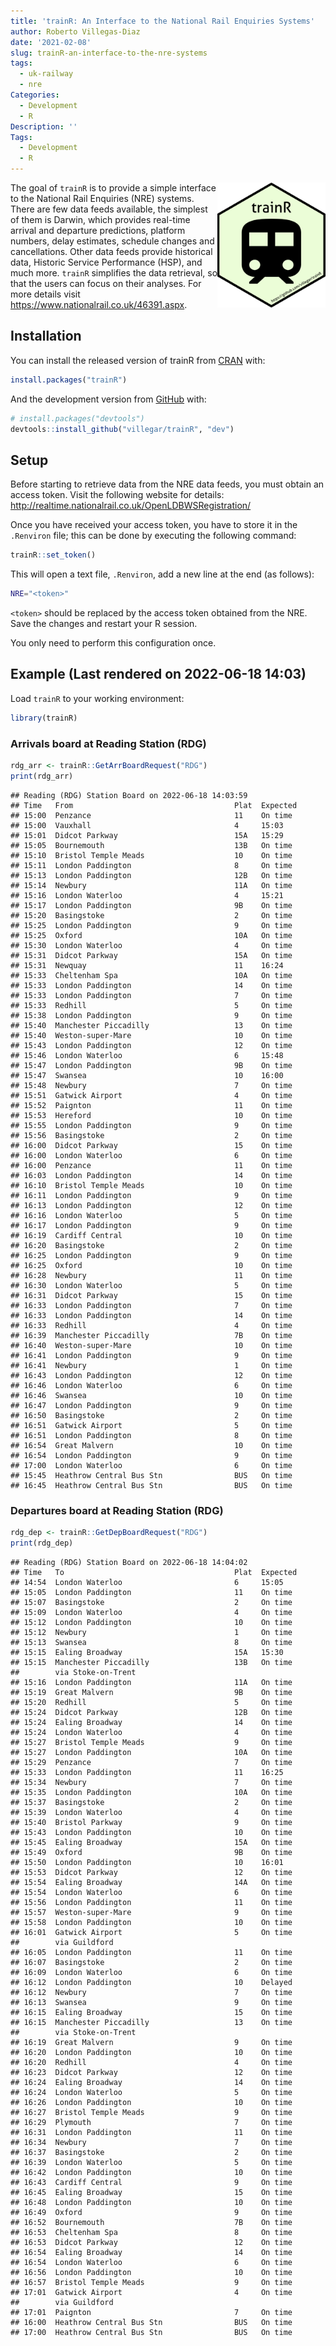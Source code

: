 ```yaml
---
title: 'trainR: An Interface to the National Rail Enquiries Systems'
author: Roberto Villegas-Diaz
date: '2021-02-08'
slug: trainR-an-interface-to-the-nre-systems
tags:
  - uk-railway
  - nre
Categories:
  - Development
  - R
Description: ''
Tags:
  - Development
  - R
---
```


<img src="https://raw.githubusercontent.com/villegar/trainR/main/inst/images/logo.png" alt="logo" align="right" height=200px/>

The goal of `trainR` is to provide a simple interface to the 
National Rail Enquiries (NRE) systems. There are few data feeds 
available, the simplest of them is Darwin, which provides real-time 
arrival and departure predictions, platform numbers, delay estimates, 
schedule changes and cancellations. Other data feeds provide historical 
data, Historic Service Performance (HSP), and much more. `trainR` 
simplifies the data retrieval, so that the users can focus on their 
analyses. For more details visit 
https://www.nationalrail.co.uk/46391.aspx.

## Installation

You can install the released version of trainR from [CRAN](https://CRAN.R-project.org) with:

``` r
install.packages("trainR")
```

And the development version from [GitHub](https://github.com/) with:

``` r
# install.packages("devtools")
devtools::install_github("villegar/trainR", "dev")
```

## Setup
Before starting to retrieve data from the NRE data feeds, you must obtain an access token. 
Visit the following website for details: http://realtime.nationalrail.co.uk/OpenLDBWSRegistration/

Once you have received your access token, you have to store it in the `.Renviron` file; this can be 
done by executing the following command:


```r
trainR::set_token()
```

This will open a text file, `.Renviron`, add a new line at the end (as follows):

```bash
NRE="<token>"
```

`<token>` should be replaced by the access token obtained from the NRE. Save the changes and restart 
your R session.

You only need to perform this configuration once.

## Example (Last rendered on 2022-06-18 14:03)

Load `trainR` to your working environment:

```r
library(trainR)
```

### Arrivals board at Reading Station (RDG)


```r
rdg_arr <- trainR::GetArrBoardRequest("RDG")
print(rdg_arr)
```

```
## Reading (RDG) Station Board on 2022-06-18 14:03:59
## Time   From                                    Plat  Expected
## 15:00  Penzance                                11    On time
## 15:00  Vauxhall                                4     15:03
## 15:01  Didcot Parkway                          15A   15:29
## 15:05  Bournemouth                             13B   On time
## 15:10  Bristol Temple Meads                    10    On time
## 15:11  London Paddington                       8     On time
## 15:13  London Paddington                       12B   On time
## 15:14  Newbury                                 11A   On time
## 15:16  London Waterloo                         4     15:21
## 15:17  London Paddington                       9B    On time
## 15:20  Basingstoke                             2     On time
## 15:25  London Paddington                       9     On time
## 15:25  Oxford                                  10A   On time
## 15:30  London Waterloo                         4     On time
## 15:31  Didcot Parkway                          15A   On time
## 15:31  Newquay                                 11    16:24
## 15:33  Cheltenham Spa                          10A   On time
## 15:33  London Paddington                       14    On time
## 15:33  London Paddington                       7     On time
## 15:33  Redhill                                 5     On time
## 15:38  London Paddington                       9     On time
## 15:40  Manchester Piccadilly                   13    On time
## 15:40  Weston-super-Mare                       10    On time
## 15:43  London Paddington                       12    On time
## 15:46  London Waterloo                         6     15:48
## 15:47  London Paddington                       9B    On time
## 15:47  Swansea                                 10    16:00
## 15:48  Newbury                                 7     On time
## 15:51  Gatwick Airport                         4     On time
## 15:52  Paignton                                11    On time
## 15:53  Hereford                                10    On time
## 15:55  London Paddington                       9     On time
## 15:56  Basingstoke                             2     On time
## 16:00  Didcot Parkway                          15    On time
## 16:00  London Waterloo                         6     On time
## 16:00  Penzance                                11    On time
## 16:03  London Paddington                       14    On time
## 16:10  Bristol Temple Meads                    10    On time
## 16:11  London Paddington                       9     On time
## 16:13  London Paddington                       12    On time
## 16:16  London Waterloo                         5     On time
## 16:17  London Paddington                       9     On time
## 16:19  Cardiff Central                         10    On time
## 16:20  Basingstoke                             2     On time
## 16:25  London Paddington                       9     On time
## 16:25  Oxford                                  10    On time
## 16:28  Newbury                                 11    On time
## 16:30  London Waterloo                         5     On time
## 16:31  Didcot Parkway                          15    On time
## 16:33  London Paddington                       7     On time
## 16:33  London Paddington                       14    On time
## 16:33  Redhill                                 4     On time
## 16:39  Manchester Piccadilly                   7B    On time
## 16:40  Weston-super-Mare                       10    On time
## 16:41  London Paddington                       9     On time
## 16:41  Newbury                                 1     On time
## 16:43  London Paddington                       12    On time
## 16:46  London Waterloo                         6     On time
## 16:46  Swansea                                 10    On time
## 16:47  London Paddington                       9     On time
## 16:50  Basingstoke                             2     On time
## 16:51  Gatwick Airport                         5     On time
## 16:51  London Paddington                       8     On time
## 16:54  Great Malvern                           10    On time
## 16:54  London Paddington                       9     On time
## 17:00  London Waterloo                         6     On time
## 15:45  Heathrow Central Bus Stn                BUS   On time
## 16:45  Heathrow Central Bus Stn                BUS   On time
```

### Departures board at Reading Station (RDG)


```r
rdg_dep <- trainR::GetDepBoardRequest("RDG")
print(rdg_dep)
```

```
## Reading (RDG) Station Board on 2022-06-18 14:04:02
## Time   To                                      Plat  Expected
## 14:54  London Waterloo                         6     15:05
## 15:05  London Paddington                       11    On time
## 15:07  Basingstoke                             2     On time
## 15:09  London Waterloo                         4     On time
## 15:12  London Paddington                       10    On time
## 15:12  Newbury                                 1     On time
## 15:13  Swansea                                 8     On time
## 15:15  Ealing Broadway                         15A   15:30
## 15:15  Manchester Piccadilly                   13B   On time
##        via Stoke-on-Trent                      
## 15:16  London Paddington                       11A   On time
## 15:19  Great Malvern                           9B    On time
## 15:20  Redhill                                 5     On time
## 15:24  Didcot Parkway                          12B   On time
## 15:24  Ealing Broadway                         14    On time
## 15:24  London Waterloo                         4     On time
## 15:27  Bristol Temple Meads                    9     On time
## 15:27  London Paddington                       10A   On time
## 15:29  Penzance                                7     On time
## 15:33  London Paddington                       11    16:25
## 15:34  Newbury                                 7     On time
## 15:35  London Paddington                       10A   On time
## 15:37  Basingstoke                             2     On time
## 15:39  London Waterloo                         4     On time
## 15:40  Bristol Parkway                         9     On time
## 15:43  London Paddington                       10    On time
## 15:45  Ealing Broadway                         15A   On time
## 15:49  Oxford                                  9B    On time
## 15:50  London Paddington                       10    16:01
## 15:53  Didcot Parkway                          12    On time
## 15:54  Ealing Broadway                         14A   On time
## 15:54  London Waterloo                         6     On time
## 15:56  London Paddington                       11    On time
## 15:57  Weston-super-Mare                       9     On time
## 15:58  London Paddington                       10    On time
## 16:01  Gatwick Airport                         5     On time
##        via Guildford                           
## 16:05  London Paddington                       11    On time
## 16:07  Basingstoke                             2     On time
## 16:09  London Waterloo                         6     On time
## 16:12  London Paddington                       10    Delayed
## 16:12  Newbury                                 7     On time
## 16:13  Swansea                                 9     On time
## 16:15  Ealing Broadway                         15    On time
## 16:15  Manchester Piccadilly                   13    On time
##        via Stoke-on-Trent                      
## 16:19  Great Malvern                           9     On time
## 16:20  London Paddington                       10    On time
## 16:20  Redhill                                 4     On time
## 16:23  Didcot Parkway                          12    On time
## 16:24  Ealing Broadway                         14    On time
## 16:24  London Waterloo                         5     On time
## 16:26  London Paddington                       10    On time
## 16:27  Bristol Temple Meads                    9     On time
## 16:29  Plymouth                                7     On time
## 16:31  London Paddington                       11    On time
## 16:34  Newbury                                 7     On time
## 16:37  Basingstoke                             2     On time
## 16:39  London Waterloo                         5     On time
## 16:42  London Paddington                       10    On time
## 16:43  Cardiff Central                         9     On time
## 16:45  Ealing Broadway                         15    On time
## 16:48  London Paddington                       10    On time
## 16:49  Oxford                                  9     On time
## 16:52  Bournemouth                             7B    On time
## 16:53  Cheltenham Spa                          8     On time
## 16:53  Didcot Parkway                          12    On time
## 16:54  Ealing Broadway                         14    On time
## 16:54  London Waterloo                         6     On time
## 16:56  London Paddington                       10    On time
## 16:57  Bristol Temple Meads                    9     On time
## 17:01  Gatwick Airport                         4     On time
##        via Guildford                           
## 17:01  Paignton                                7     On time
## 16:00  Heathrow Central Bus Stn                BUS   On time
## 17:00  Heathrow Central Bus Stn                BUS   On time
```

